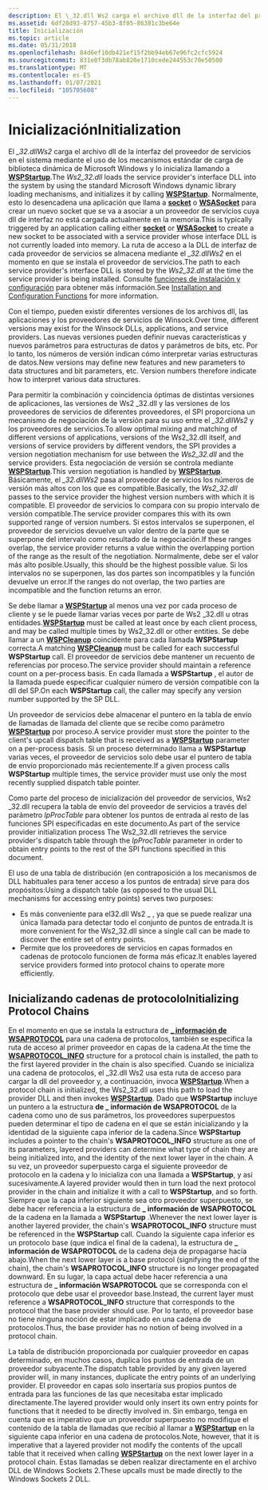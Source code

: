 ```yaml
---
description: El \_32.dll Ws2 carga el archivo dll de la interfaz del proveedor de servicios en el sistema mediante el uso de los mecanismos estándar de carga de biblioteca dinámica de Microsoft Windows y lo inicializa llamando a WSPStartup.
ms.assetid: 6df28d93-8757-45b3-8f05-86381c3be64e
title: Inicialización
ms.topic: article
ms.date: 05/31/2018
ms.openlocfilehash: 84d6ef10db421ef15f2bb94eb67e96fc2cfc5924
ms.sourcegitcommit: 831e8f3db78ab820e1710cede244553c70e50500
ms.translationtype: MT
ms.contentlocale: es-ES
ms.lasthandoff: 01/07/2021
ms.locfileid: "105705608"
---
```

# <a name="initialization"></a><span data-ttu-id="f7817-103">Inicialización</span><span class="sxs-lookup"><span data-stu-id="f7817-103">Initialization</span></span>

<span data-ttu-id="f7817-104">El *\_32.dllWs2* carga el archivo dll de la interfaz del proveedor de servicios en el sistema mediante el uso de los mecanismos estándar de carga de biblioteca dinámica de Microsoft Windows y lo inicializa llamando a [**WSPStartup**](/windows/desktop/api/Ws2spi/nf-ws2spi-wspstartup).</span><span class="sxs-lookup"><span data-stu-id="f7817-104">The *Ws2\_32.dll* loads the service provider's interface DLL into the system by using the standard Microsoft Windows dynamic library loading mechanisms, and initializes it by calling [**WSPStartup**](/windows/desktop/api/Ws2spi/nf-ws2spi-wspstartup).</span></span> <span data-ttu-id="f7817-105">Normalmente, esto lo desencadena una aplicación que llama a [**socket**](/windows/desktop/api/Winsock2/nf-winsock2-socket) o [**WSASocket**](/windows/desktop/api/Winsock2/nf-winsock2-wsasocketa) para crear un nuevo socket que se va a asociar a un proveedor de servicios cuya dll de interfaz no está cargada actualmente en la memoria.</span><span class="sxs-lookup"><span data-stu-id="f7817-105">This is typically triggered by an application calling either [**socket**](/windows/desktop/api/Winsock2/nf-winsock2-socket) or [**WSASocket**](/windows/desktop/api/Winsock2/nf-winsock2-wsasocketa) to create a new socket to be associated with a service provider whose interface DLL is not currently loaded into memory.</span></span> <span data-ttu-id="f7817-106">La ruta de acceso a la DLL de interfaz de cada proveedor de servicios se almacena mediante el *\_32.dllWs2* en el momento en que se instala el proveedor de servicios.</span><span class="sxs-lookup"><span data-stu-id="f7817-106">The path to each service provider's interface DLL is stored by the *Ws2\_32.dll* at the time the service provider is being installed.</span></span> <span data-ttu-id="f7817-107">Consulte [funciones de instalación y configuración](installation-and-configuration-functions-2.md) para obtener más información.</span><span class="sxs-lookup"><span data-stu-id="f7817-107">See [Installation and Configuration Functions](installation-and-configuration-functions-2.md) for more information.</span></span>

<span data-ttu-id="f7817-108">Con el tiempo, pueden existir diferentes versiones de los archivos dll, las aplicaciones y los proveedores de servicios de Winsock.</span><span class="sxs-lookup"><span data-stu-id="f7817-108">Over time, different versions may exist for the Winsock DLLs, applications, and service providers.</span></span> <span data-ttu-id="f7817-109">Las nuevas versiones pueden definir nuevas características y nuevos parámetros para estructuras de datos y parámetros de bits, etc. Por lo tanto, los números de versión indican cómo interpretar varias estructuras de datos.</span><span class="sxs-lookup"><span data-stu-id="f7817-109">New versions may define new features and new parameters to data structures and bit parameters, etc. Version numbers therefore indicate how to interpret various data structures.</span></span>

<span data-ttu-id="f7817-110">Para permitir la combinación y coincidencia óptimas de distintas versiones de aplicaciones, las versiones de Ws2 \_32.dll y las versiones de los proveedores de servicios de diferentes proveedores, el SPI proporciona un mecanismo de negociación de la versión para su uso entre el *\_32.dllWs2* y los proveedores de servicios.</span><span class="sxs-lookup"><span data-stu-id="f7817-110">To allow optimal mixing and matching of different versions of applications, versions of the Ws2\_32.dll itself, and versions of service providers by different vendors, the SPI provides a version negotiation mechanism for use between the *Ws2\_32.dll* and the service providers.</span></span> <span data-ttu-id="f7817-111">Esta negociación de versión se controla mediante [**WSPStartup**](/windows/desktop/api/Ws2spi/nf-ws2spi-wspstartup).</span><span class="sxs-lookup"><span data-stu-id="f7817-111">This version negotiation is handled by [**WSPStartup**](/windows/desktop/api/Ws2spi/nf-ws2spi-wspstartup).</span></span> <span data-ttu-id="f7817-112">Básicamente, el *\_32.dllWs2* pasa al proveedor de servicios los números de versión más altos con los que es compatible.</span><span class="sxs-lookup"><span data-stu-id="f7817-112">Basically, the *Ws2\_32.dll* passes to the service provider the highest version numbers with which it is compatible.</span></span> <span data-ttu-id="f7817-113">El proveedor de servicios lo compara con su propio intervalo de versión compatible.</span><span class="sxs-lookup"><span data-stu-id="f7817-113">The service provider compares this with its own supported range of version numbers.</span></span> <span data-ttu-id="f7817-114">Si estos intervalos se superponen, el proveedor de servicios devuelve un valor dentro de la parte que se superpone del intervalo como resultado de la negociación.</span><span class="sxs-lookup"><span data-stu-id="f7817-114">If these ranges overlap, the service provider returns a value within the overlapping portion of the range as the result of the negotiation.</span></span> <span data-ttu-id="f7817-115">Normalmente, debe ser el valor más alto posible.</span><span class="sxs-lookup"><span data-stu-id="f7817-115">Usually, this should be the highest possible value.</span></span> <span data-ttu-id="f7817-116">Si los intervalos no se superponen, las dos partes son incompatibles y la función devuelve un error.</span><span class="sxs-lookup"><span data-stu-id="f7817-116">If the ranges do not overlap, the two parties are incompatible and the function returns an error.</span></span>

<span data-ttu-id="f7817-117">Se debe llamar a [**WSPStartup**](/windows/desktop/api/Ws2spi/nf-ws2spi-wspstartup) al menos una vez por cada proceso de cliente y se le puede llamar varias veces por parte de Ws2 \_32.dll u otras entidades.</span><span class="sxs-lookup"><span data-stu-id="f7817-117">[**WSPStartup**](/windows/desktop/api/Ws2spi/nf-ws2spi-wspstartup) must be called at least once by each client process, and may be called multiple times by Ws2\_32.dll or other entities.</span></span> <span data-ttu-id="f7817-118">Se debe llamar a un [**WSPCleanup**](/previous-versions/windows/hardware/network/ff566270(v=vs.85)) coincidente para cada llamada **WSPStartup** correcta.</span><span class="sxs-lookup"><span data-stu-id="f7817-118">A matching [**WSPCleanup**](/previous-versions/windows/hardware/network/ff566270(v=vs.85)) must be called for each successful **WSPStartup** call.</span></span> <span data-ttu-id="f7817-119">El proveedor de servicios debe mantener un recuento de referencias por proceso.</span><span class="sxs-lookup"><span data-stu-id="f7817-119">The service provider should maintain a reference count on a per-process basis.</span></span> <span data-ttu-id="f7817-120">En cada llamada a **WSPStartup** , el autor de la llamada puede especificar cualquier número de versión compatible con la dll del SP.</span><span class="sxs-lookup"><span data-stu-id="f7817-120">On each **WSPStartup** call, the caller may specify any version number supported by the SP DLL.</span></span>

<span data-ttu-id="f7817-121">Un proveedor de servicios debe almacenar el puntero en la tabla de envío de llamadas de llamada del cliente que se recibe como parámetro [**WSPStartup**](/windows/desktop/api/Ws2spi/nf-ws2spi-wspstartup) por proceso.</span><span class="sxs-lookup"><span data-stu-id="f7817-121">A service provider must store the pointer to the client's upcall dispatch table that is received as a [**WSPStartup**](/windows/desktop/api/Ws2spi/nf-ws2spi-wspstartup) parameter on a per-process basis.</span></span> <span data-ttu-id="f7817-122">Si un proceso determinado llama a **WSPStartup** varias veces, el proveedor de servicios solo debe usar el puntero de tabla de envío proporcionado más recientemente.</span><span class="sxs-lookup"><span data-stu-id="f7817-122">If a given process calls **WSPStartup** multiple times, the service provider must use only the most recently supplied dispatch table pointer.</span></span>

<span data-ttu-id="f7817-123">Como parte del proceso de inicialización del proveedor de servicios, Ws2 \_32.dll recupera la tabla de envío del proveedor de servicios a través del parámetro *lpProcTable* para obtener los puntos de entrada al resto de las funciones SPI especificadas en este documento.</span><span class="sxs-lookup"><span data-stu-id="f7817-123">As part of the service provider initialization process The Ws2\_32.dll retrieves the service provider's dispatch table through the *lpProcTable* parameter in order to obtain entry points to the rest of the SPI functions specified in this document.</span></span>

<span data-ttu-id="f7817-124">El uso de una tabla de distribución (en contraposición a los mecanismos de DLL habituales para tener acceso a los puntos de entrada) sirve para dos propósitos:</span><span class="sxs-lookup"><span data-stu-id="f7817-124">Using a dispatch table (as opposed to the usual DLL mechanisms for accessing entry points) serves two purposes:</span></span>

-   <span data-ttu-id="f7817-125">Es más conveniente para el32.dll Ws2 \_ , ya que se puede realizar una única llamada para detectar todo el conjunto de puntos de entrada.</span><span class="sxs-lookup"><span data-stu-id="f7817-125">It is more convenient for the Ws2\_32.dll since a single call can be made to discover the entire set of entry points.</span></span>
-   <span data-ttu-id="f7817-126">Permite que los proveedores de servicios en capas formados en cadenas de protocolo funcionen de forma más eficaz.</span><span class="sxs-lookup"><span data-stu-id="f7817-126">It enables layered service providers formed into protocol chains to operate more efficiently.</span></span>

## <a name="initializing-protocol-chains"></a><span data-ttu-id="f7817-127">Inicializando cadenas de protocolo</span><span class="sxs-lookup"><span data-stu-id="f7817-127">Initializing Protocol Chains</span></span>

<span data-ttu-id="f7817-128">En el momento en que se instala la estructura de [**\_ información de WSAPROTOCOL**](/windows/win32/api/winsock2/ns-winsock2-wsaprotocol_infoa) para una cadena de protocolos, también se especifica la ruta de acceso al primer proveedor en capas de la cadena.</span><span class="sxs-lookup"><span data-stu-id="f7817-128">At the time the [**WSAPROTOCOL\_INFO**](/windows/win32/api/winsock2/ns-winsock2-wsaprotocol_infoa) structure for a protocol chain is installed, the path to the first layered provider in the chain is also specified.</span></span> <span data-ttu-id="f7817-129">Cuando se inicializa una cadena de protocolos, el \_32.dll Ws2 usa esta ruta de acceso para cargar la dll del proveedor y, a continuación, invoca [**WSPStartup**](/windows/desktop/api/Ws2spi/nf-ws2spi-wspstartup).</span><span class="sxs-lookup"><span data-stu-id="f7817-129">When a protocol chain is initialized, the Ws2\_32.dll uses this path to load the provider DLL and then invokes [**WSPStartup**](/windows/desktop/api/Ws2spi/nf-ws2spi-wspstartup).</span></span> <span data-ttu-id="f7817-130">Dado que **WSPStartup** incluye un puntero a la estructura **de \_ información de WSAPROTOCOL** de la cadena como uno de sus parámetros, los proveedores superpuestos pueden determinar el tipo de cadena en el que se están inicializando y la identidad de la siguiente capa inferior de la cadena.</span><span class="sxs-lookup"><span data-stu-id="f7817-130">Since **WSPStartup** includes a pointer to the chain's **WSAPROTOCOL\_INFO** structure as one of its parameters, layered providers can determine what type of chain they are being initialized into, and the identity of the next lower layer in the chain.</span></span> <span data-ttu-id="f7817-131">A su vez, un proveedor superpuesto carga el siguiente proveedor de protocolo en la cadena y lo inicializa con una llamada a **WSPStartup**, y así sucesivamente.</span><span class="sxs-lookup"><span data-stu-id="f7817-131">A layered provider would then in turn load the next protocol provider in the chain and initialize it with a call to **WSPStartup**, and so forth.</span></span> <span data-ttu-id="f7817-132">Siempre que la capa inferior siguiente sea otro proveedor superpuesto, se debe hacer referencia a la estructura de **\_ información de WSAPROTOCOL** de la cadena en la llamada a **WSPStartup** .</span><span class="sxs-lookup"><span data-stu-id="f7817-132">Whenever the next lower layer is another layered provider, the chain's **WSAPROTOCOL\_INFO** structure must be referenced in the **WSPStartup** call.</span></span> <span data-ttu-id="f7817-133">Cuando la siguiente capa inferior es un protocolo base (que indica el final de la cadena), la estructura de **\_ información de WSAPROTOCOL** de la cadena deja de propagarse hacia abajo.</span><span class="sxs-lookup"><span data-stu-id="f7817-133">When the next lower layer is a base protocol (signifying the end of the chain), the chain's **WSAPROTOCOL\_INFO** structure is no longer propagated downward.</span></span> <span data-ttu-id="f7817-134">En su lugar, la capa actual debe hacer referencia a una estructura de **\_ información WSAPROTOCOL** que se corresponda con el protocolo que debe usar el proveedor base.</span><span class="sxs-lookup"><span data-stu-id="f7817-134">Instead, the current layer must reference a **WSAPROTOCOL\_INFO** structure that corresponds to the protocol that the base provider should use.</span></span> <span data-ttu-id="f7817-135">Por lo tanto, el proveedor base no tiene ninguna noción de estar implicado en una cadena de protocolos.</span><span class="sxs-lookup"><span data-stu-id="f7817-135">Thus, the base provider has no notion of being involved in a protocol chain.</span></span>

<span data-ttu-id="f7817-136">La tabla de distribución proporcionada por cualquier proveedor en capas determinado, en muchos casos, duplica los puntos de entrada de un proveedor subyacente.</span><span class="sxs-lookup"><span data-stu-id="f7817-136">The dispatch table provided by any given layered provider will, in many instances, duplicate the entry points of an underlying provider.</span></span> <span data-ttu-id="f7817-137">El proveedor en capas solo insertaría sus propios puntos de entrada para las funciones de las que necesitaba estar implicado directamente.</span><span class="sxs-lookup"><span data-stu-id="f7817-137">The layered provider would only insert its own entry points for functions that it needed to be directly involved in.</span></span> <span data-ttu-id="f7817-138">Sin embargo, tenga en cuenta que es imperativo que un proveedor superpuesto no modifique el contenido de la tabla de llamadas que recibió al llamar a [**WSPStartup**](/windows/desktop/api/Ws2spi/nf-ws2spi-wspstartup) en la siguiente capa inferior en una cadena de protocolos.</span><span class="sxs-lookup"><span data-stu-id="f7817-138">Note, however, that it is imperative that a layered provider not modify the contents of the upcall table that it received when calling [**WSPStartup**](/windows/desktop/api/Ws2spi/nf-ws2spi-wspstartup) on the next lower layer in a protocol chain.</span></span> <span data-ttu-id="f7817-139">Estas llamadas se deben realizar directamente en el archivo DLL de Windows Sockets 2.</span><span class="sxs-lookup"><span data-stu-id="f7817-139">These upcalls must be made directly to the Windows Sockets 2 DLL.</span></span>

 

 

